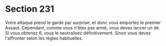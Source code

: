 # Section 231

Votre attaque prend le garde par surprise, et donc vous emportez 
le premier Assaut. Cependant, comme vous n'êtes pas armé, vous 
devez lancer un dé. Si vous obtenez 6, vous le neutralisez 
définitivement. Sinon vous devez l'affronter selon les règles 
habituelles.